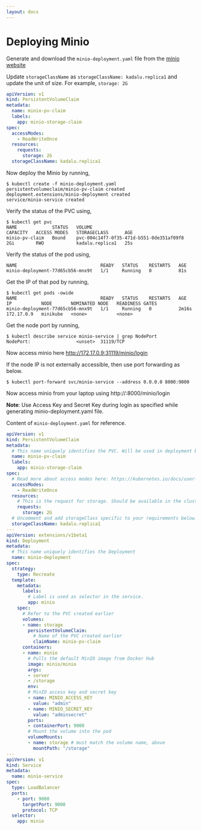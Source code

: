 ```yaml
---
layout: docs
---
```


# Deploying Minio

Generate and download the `minio-deployment.yaml` file from the [minio
website](https://min.io/download#/kubernetes)

Update `storageClassName` as `storageClassName: kadalu.replica1` and
update the unit of size. For example, `storage: 2G`

```yaml
apiVersion: v1
kind: PersistentVolumeClaim
metadata:
  name: minio-pv-claim
  labels:
    app: minio-storage-claim
spec:
  accessModes:
    - ReadWriteOnce
  resources:
    requests:
      storage: 2G
  storageClassName: kadalu.replica1
```

Now deploy the Minio by running,

```console
$ kubectl create -f minio-deployment.yaml
persistentvolumeclaim/minio-pv-claim created
deployment.extensions/minio-deployment created
service/minio-service created
```

Verify the status of the PVC using,

```console
$ kubectl get pvc
NAME             STATUS   VOLUME                                     CAPACITY   ACCESS MODES   STORAGECLASS      AGE
minio-pv-claim   Bound    pvc-004c14f7-0f35-471d-b551-0de351af09f8   2Gi        RWO            kadalu.replica1   25s
```

Verify the status of the pod using,

```console
NAME                               READY   STATUS    RESTARTS   AGE
minio-deployment-77d65cb56-mnx9t   1/1     Running   0          81s
```

Get the IP of that pod by running,

```console
$ kubectl get pods -owide
NAME                               READY   STATUS    RESTARTS   AGE     IP           NODE       NOMINATED NODE   READINESS GATES
minio-deployment-77d65cb56-mnx9t   1/1     Running   0          2m16s   172.17.0.9   minikube   <none>           <none>
```

Get the node port by running,

```console
$ kubectl describe service minio-service | grep NodePort
NodePort:                 <unset>  31119/TCP
```

Now access minio here http://172.17.0.9:31119/minio/login

If the node IP is not externally accessible, then use port forwarding as
below.

```console
$ kubectl port-forward svc/minio-service --address 0.0.0.0 8000:9000
```

Now access minio from your laptop using
http://<ip-of-node>:8000/minio/login

**Note**: Use Access Key and Secret Key during login as specified while generating
minio-deployment.yaml file.

Content of `minio-deployment.yaml` for reference.

```yaml
apiVersion: v1
kind: PersistentVolumeClaim
metadata:
  # This name uniquely identifies the PVC. Will be used in deployment below.
  name: minio-pv-claim
  labels:
    app: minio-storage-claim
spec:
  # Read more about access modes here: https://kubernetes.io/docs/user-guide/persistent-volumes/#access-modes
  accessModes:
    - ReadWriteOnce
  resources:
    # This is the request for storage. Should be available in the cluster.
    requests:
      storage: 2G
  # Uncomment and add storageClass specific to your requirements below. Read more https://kubernetes.io/docs/concepts/storage/persistent-volumes/#class-1
  storageClassName: kadalu.replica1
---
apiVersion: extensions/v1beta1
kind: Deployment
metadata:
  # This name uniquely identifies the Deployment
  name: minio-deployment
spec:
  strategy:
    type: Recreate
  template:
    metadata:
      labels:
        # Label is used as selector in the service.
        app: minio
    spec:
      # Refer to the PVC created earlier
      volumes:
      - name: storage
        persistentVolumeClaim:
          # Name of the PVC created earlier
          claimName: minio-pv-claim
      containers:
      - name: minio
        # Pulls the default MinIO image from Docker Hub
        image: minio/minio
        args:
        - server
        - /storage
        env:
        # MinIO access key and secret key
        - name: MINIO_ACCESS_KEY
          value: "admin"
        - name: MINIO_SECRET_KEY
          value: "adminsecret"
        ports:
        - containerPort: 9000
        # Mount the volume into the pod
        volumeMounts:
        - name: storage # must match the volume name, above
          mountPath: "/storage"
---
apiVersion: v1
kind: Service
metadata:
  name: minio-service
spec:
  type: LoadBalancer
  ports:
    - port: 9000
      targetPort: 9000
      protocol: TCP
  selector:
    app: minio
```
